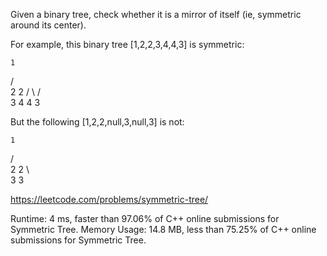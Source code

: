 Given a binary tree, check whether it is a mirror of itself (ie, symmetric around its center).

For example, this binary tree [1,2,2,3,4,4,3] is symmetric:

    1
   / \
  2   2
 / \ / \
3  4 4  3
 

But the following [1,2,2,null,3,null,3] is not:

    1
   / \
  2   2
   \   \
   3    3
   
   https://leetcode.com/problems/symmetric-tree/
   
Runtime: 4 ms, faster than 97.06% of C++ online submissions for Symmetric Tree.
Memory Usage: 14.8 MB, less than 75.25% of C++ online submissions for Symmetric Tree.
